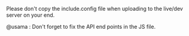 Please don't copy the include.config file when uploading to the live/dev server on your end.

@usama : Don't forget to fix the API end points in the JS file.